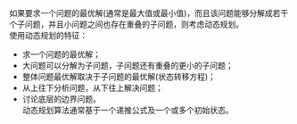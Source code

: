 如果要求一个问题的最优解(通常是最大值或最小值)，而且该问题能够分解成若干个子问题，并且小问题之间也存在重叠的子问题，则考虑动态规划。  
使用动态规划的特征：  
+ 求一个问题的最优解；
+ 大问题可以分解为子问题，子问题还有重叠的更小的子问题；
+ 整体问题最优解取决于子问题的最优解(状态转移方程)；
+ 从上往下分析问题，从下往上解决问题；
+ 讨论底层的边界问题。  
动态规划算法通常基于一个递推公式及一个或多个初始状态。